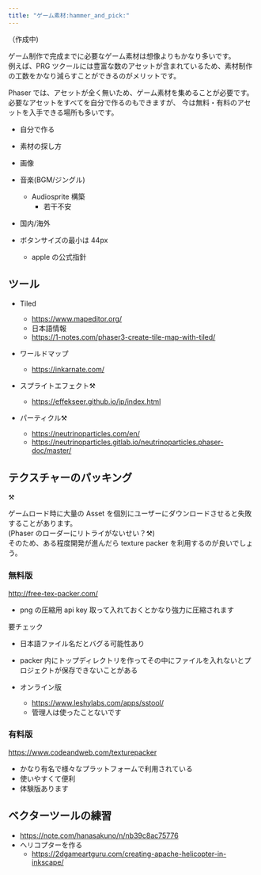 ```yaml
---
title: "ゲーム素材:hammer_and_pick:"
---
```


（作成中)

ゲーム制作で完成までに必要なゲーム素材は想像よりもかなり多いです。  
例えば、PRG ツクールには豊富な数のアセットが含まれているため、素材制作の工数をかなり減らすことができるのがメリットです。

Phaser では、アセットが全く無いため、ゲーム素材を集めることが必要です。  
必要なアセットをすべてを自分で作るのもできますが、
今は無料・有料のアセットを入手できる場所も多いです。

- 自分で作る
- 素材の探し方
- 画像
- 音楽(BGM/ジングル)
  - Audiosprite 構築
    - 若干不安
- 国内/海外
- ボタンサイズの最小は 44px

  - apple の公式指針

## ツール

- Tiled

  - https://www.mapeditor.org/
  - 日本語情報
  - https://1-notes.com/phaser3-create-tile-map-with-tiled/

- ワールドマップ

  - https://inkarnate.com/

- スプライトエフェクト:hammer_and_pick:

  - https://effekseer.github.io/jp/index.html

- パーティクル:hammer_and_pick:
  - https://neutrinoparticles.com/en/
  - https://neutrinoparticles.gitlab.io/neutrinoparticles.phaser-doc/master/

## テクスチャーのパッキング

:hammer_and_pick:

ゲームロード時に大量の Asset を個別にユーザーにダウンロードさせると失敗することがあります。  
(Phaser のローダーにリトライがないせい？:hammer_and_pick:)  
そのため、ある程度開発が進んだら texture packer を利用するのが良いでしょう。

### 無料版

http://free-tex-packer.com/

- png の圧縮用 api key 取って入れておくとかなり強力に圧縮されます

要チェック

- 日本語ファイル名だとバグる可能性あり
- packer 内にトップディレクトリを作ってその中にファイルを入れないとプロジェクトが保存できないことがある

- オンライン版
  - https://www.leshylabs.com/apps/sstool/
  - 管理人は使ったことないです

### 有料版

https://www.codeandweb.com/texturepacker

- かなり有名で様々なプラットフォームで利用されている
- 使いやすくて便利
- 体験版あります

## ベクターツールの練習

- https://note.com/hanasakuno/n/nb39c8ac75776
- ヘリコプターを作る
  - https://2dgameartguru.com/creating-apache-helicopter-in-inkscape/

